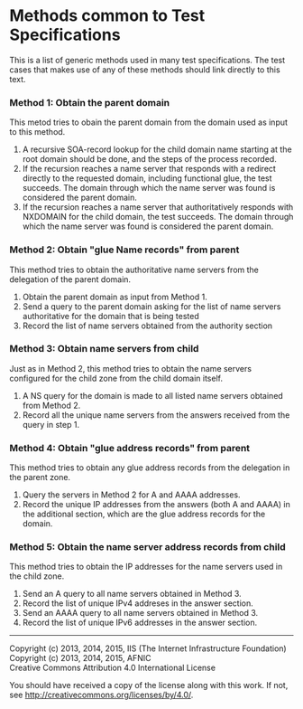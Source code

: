 # Methods common to Test Specifications

This is a list of generic methods used in many test specifications. The
test cases that makes use of any of these methods should link directly to
this text.

### Method 1: Obtain the parent domain

This metod tries to obain the parent domain from the domain used as input
to this method.

1. A recursive SOA-record lookup for the child domain name starting at the
   root domain should be done, and the steps of the process recorded.
2. If the recursion reaches a name server that responds with a redirect
   directly to the requested domain, including functional glue, the test
   succeeds. The domain through which the name server was found is
   considered the parent domain.  
3. If the recursion reaches a name server that authoritatively responds
   with NXDOMAIN for the child domain, the test succeeds. The domain through
   which the name server was found is considered the parent domain.

### Method 2: Obtain "glue Name records" from parent

This method tries to obtain the authoritative name servers from the
delegation of the parent domain.

1. Obtain the parent domain as input from Method 1.
2. Send a query to the parent domain asking for the list of name servers
   authoritative for the domain that is being tested 
3. Record the list of name servers obtained from the authority section 

### Method 3: Obtain name servers from child

Just as in Method 2, this method tries to obtain the name servers configured
for the child zone from the child domain itself.

1. A NS query for the domain is made to all listed name servers obtained
   from Method 2. 
2. Record all the unique name servers from the answers received from the query in 
   step 1.

### Method 4: Obtain "glue address records" from parent

This method tries to obtain any glue address records from the delegation
in the parent zone.

1. Query the servers in Method 2 for A and AAAA addresses.
2. Record the unique IP addresses from the answers (both A and AAAA) in
   the additional section, which are the glue address records for the
   domain.

### Method 5: Obtain the name server address records from child

This method tries to obtain the IP addresses for the name servers used in
the child zone.

1. Send an A query to all name servers obtained in Method 3.
2. Record the list of unique IPv4 addreses in the answer section.
3. Send an AAAA query to all name servers obtained in Method 3.
4. Record the list of unique IPv6 addresses in the answer section.

-------

Copyright (c) 2013, 2014, 2015, IIS (The Internet Infrastructure Foundation)  
Copyright (c) 2013, 2014, 2015, AFNIC  
Creative Commons Attribution 4.0 International License

You should have received a copy of the license along with this
work.  If not, see <http://creativecommons.org/licenses/by/4.0/>.
